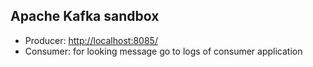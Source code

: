## Apache Kafka sandbox 
* Producer: [http://localhost:8085/](http://localhost:8085/)
* Consumer: for looking message go to logs of consumer application